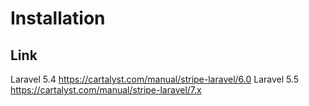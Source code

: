 # Installation
## Link 
Laravel 5.4 https://cartalyst.com/manual/stripe-laravel/6.0
Laravel 5.5 https://cartalyst.com/manual/stripe-laravel/7.x

